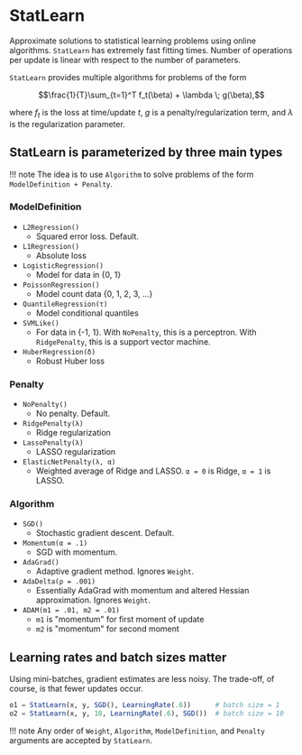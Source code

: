 # StatLearn

Approximate solutions to statistical learning problems using online algorithms.  `StatLearn` has extremely fast fitting times.  Number of operations per update is linear with respect to the number of parameters.

`StatLearn` provides multiple algorithms for problems of the form

$$\frac{1}{T}\sum_{t=1}^T f_t(\beta) + \lambda \; g(\beta),$$

where $f_t$ is the loss at time/update $t$, $g$ is a penalty/regularization term, and $\lambda$ is the regularization parameter.

## StatLearn is parameterized by three main types

!!! note
    The idea is to use `Algorithm` to solve problems of the form `ModelDefinition + Penalty`.

### ModelDefinition
- `L2Regression()`
    - Squared error loss.  Default.
- `L1Regression()`
    - Absolute loss
- `LogisticRegression()`
    - Model for data in {0, 1}
- `PoissonRegression()`
    - Model count data {0, 1, 2, 3, ...}
- `QuantileRegression(τ)`
    - Model conditional quantiles
- `SVMLike()`
    - For data in {-1, 1}.  With `NoPenalty`, this is a perceptron.  With `RidgePenalty`, this is a support vector machine.
- `HuberRegression(δ)`
    - Robust Huber loss

### Penalty
- `NoPenalty()`
    - No penalty.  Default.
- `RidgePenalty(λ)`
    - Ridge regularization
- `LassoPenalty(λ)`
    - LASSO regularization
- `ElasticNetPenalty(λ, α)`
    - Weighted average of Ridge and LASSO.  `α = 0` is Ridge, `α = 1` is LASSO.

### Algorithm
- `SGD()`
    - Stochastic gradient descent.  Default.
- `Momentum(α = .1)`
    - SGD with momentum.
- `AdaGrad()`
    - Adaptive gradient method. Ignores `Weight`.
- `AdaDelta(ρ = .001)`
    - Essentially AdaGrad with momentum and altered Hessian approximation.  Ignores `Weight`.
- `ADAM(m1 = .01, m2 = .01)`
    - `m1` is "momentum" for first moment of update
    - `m2` is "momentum" for second moment


## Learning rates and batch sizes matter

Using mini-batches, gradient estimates are less noisy.  The trade-off,
of course, is that fewer updates occur.

```julia
o1 = StatLearn(x, y, SGD(), LearningRate(.6))      # batch size = 1
o2 = StatLearn(x, y, 10, LearningRate(.6), SGD())  # batch size = 10
```
!!! note
    Any order of `Weight`, `Algorithm`, `ModelDefinition`, and `Penalty` arguments are
    accepted by `StatLearn`.
